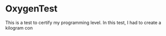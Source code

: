 # OxygenTest
This is a test to certify my programming level. In this test, I had to create a kilogram con                     
  
